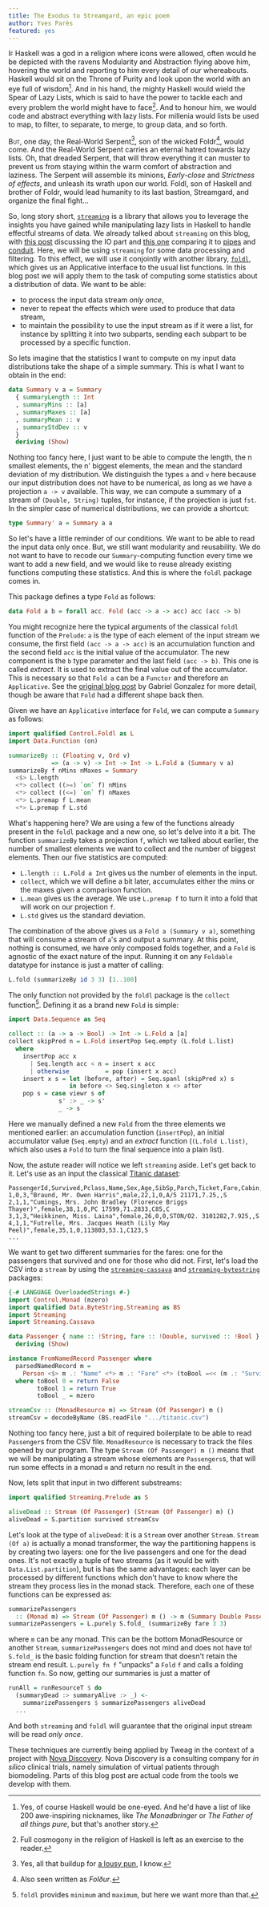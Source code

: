 ```yaml
---
title: The Exodus to Streamgard, an epic poem
author: Yves Parès
featured: yes
---
```


<span class="dropcap">I</span><span style="font-variant: small-caps;">f</span> Haskell was a god in a religion where icons were allowed, often would he be
depicted with the ravens Modularity and Abstraction flying above him, hovering
the world and reporting to him every detail of our whereabouts. Haskell would
sit on the Throne of Purity and look upon the world with an eye full of
wisdom[^1]. And in his hand, the mighty Haskell would wield the Spear of Lazy
Lists, which is said to have the power to tackle each and every problem the
world might have to face[^2].  And to honour him, we would code and abstract
everything with lazy lists. For millenia would lists be used to map, to filter,
to separate, to merge, to group data, and so forth.

<span class="dropcap">B</span><span style="font-variant: small-caps;">ut</span>, one day, the Real-World
Serpent[^3], son of the wicked Foldr[^4], would
come. And the Real-World Serpent carries an eternal hatred towards lazy
lists. Oh, that dreaded Serpent, that will throw everything it can muster to
prevent us from staying within the warm comfort of abstraction and laziness. The
Serpent will assemble its minions, _Early-close_ and _Strictness of effects_,
and unleash its wrath upon our world. Foldl, son of Haskell and brother of
Foldr, would lead humanity to its last bastion, Streamgard, and organize the
final fight...

So, long story short,
[`streaming`](http://hackage.haskell.org/package/streaming) is a library that
allows you to leverage the insights you have gained while manipulating lazy
lists in Haskell to handle effectful streams of data. We already talked about
`streaming` on this blog, with
[this post](http://www.tweag.io/posts/2017-07-27-streaming-programs.html)
discussing the IO part and
[this one](http://www.tweag.io/posts/2017-10-05-streaming2.html) comparing it to
[pipes](http://hackage.haskell.org/package/pipes) and
[conduit](http://hackage.haskell.org/package/conduit). Here, we will be using
`streaming` for some data processing and filtering. To this effect, we will use
it conjointly with another library,
[`foldl`](http://hackage.haskell.org/package/foldl), which gives us an
Applicative interface to the usual list functions. In this blog post we will
apply them to the task of computing some statistics about a distribution of
data. We want to be able:

- to process the input data stream _only once_,
- never to repeat the effects which were used to produce that data stream,
- to maintain the possibility to use the input stream as if it were a list, for
  instance by splitting it into two subparts, sending each subpart to be
  processed by a specific function.

So lets imagine that the statistics I want to compute on my input data
distributions take the shape of a simple summary. This is what I want to obtain
in the end:

```haskell
data Summary v a = Summary
  { summaryLength :: Int
  , summaryMins :: [a]
  , summaryMaxes :: [a]
  , summaryMean :: v
  , summaryStdDev :: v
  }
  deriving (Show)
```

Nothing too fancy here, I just want to be able to compute the length, the n
smallest elements, the n' biggest elements, the mean and the standard deviation
of my distribution. We distinguish the types `a` and `v` here because our input
distribution does not have to be numerical, as long as we have a projection `a
-> v` available. This way, we can compute a summary of a stream of `(Double,
String)` tuples, for instance, if the projection is just `fst`. In the simpler
case of numerical distributions, we can provide a shortcut:

```haskell
type Summary' a = Summary a a
```

So let's have a little reminder of our conditions. We want to be able to read
the input data only once. But, we still want modularity and reusability. We do
not want to have to recode our `Summary`-computing function every time we want
to add a new field, and we would like to reuse already existing functions
computing these statistics. And this is where the `foldl` package comes in.

This package defines a type `Fold` as follows:

```haskell
data Fold a b = forall acc. Fold (acc -> a -> acc) acc (acc -> b)
```

You might recognize here the typical arguments of the classical `foldl` function
of the `Prelude`: `a` is the type of each element of the input stream we
consume, the first field `(acc -> a -> acc)` is an accumulation function and the
second field `acc` is the initial value of the accumulator.  The new component
is the `b` type parameter and the last field `(acc -> b)`. This one is called
_extract_. It is used to extract the final value out of the accumulator. This is
necessary so that `Fold a` can be a `Functor` and therefore an
`Applicative`. See the
[original blog post](http://www.haskellforall.com/2013/08/composable-streaming-folds.html)
by Gabriel Gonzalez for more detail, though be aware that `Fold` had a different
shape back then.

Given we have an `Applicative` interface for `Fold`, we can compute a `Summary`
as follows:

```haskell
import qualified Control.Foldl as L
import Data.Function (on)

summarizeBy :: (Floating v, Ord v)
            => (a -> v) -> Int -> Int -> L.Fold a (Summary v a)
summarizeBy f nMins nMaxes = Summary
  <$> L.length
  <*> collect ((>=) `on` f) nMins
  <*> collect ((<=) `on` f) nMaxes
  <*> L.premap f L.mean
  <*> L.premap f L.std
```

What's happening here? We are using a few of the functions already present in
the `foldl` package and a new one, so let's delve into it a bit. The function
`summarizeBy` takes a projection `f`, which we talked about earlier, the number
of smallest elements we want to collect and the number of biggest elements. Then
our five statistics are computed:

- `L.length :: L.Fold a Int` gives us the number of elements in the input.
- `collect`, which we will define a bit later, accumulates either the mins or
  the maxes given a comparison function.
- `L.mean` gives us the average. We use `L.premap f` to turn it into a fold that
  will work on our projection `f`.
- `L.std` gives us the standard deviation.

The combination of the above gives us a `Fold a (Summary v a)`, something that
will consume a stream of `a`'s and output a summary. At this point, nothing is
consumed, we have only composed folds together, and a `Fold` is agnostic of the
exact nature of the input. Running it on any `Foldable` datatype for instance is
just a matter of calling:

```haskell
L.fold (summarizeBy id 3 3) [1..100]
```

The only function not provided by the `foldl` package is the `collect`
function[^5]. Defining it as a brand new `Fold` is simple:

```haskell
import Data.Sequence as Seq

collect :: (a -> a -> Bool) -> Int -> L.Fold a [a]
collect skipPred n = L.Fold insertPop Seq.empty (L.fold L.list)
  where
    insertPop acc x
      | Seq.length acc < n = insert x acc
      | otherwise          = pop (insert x acc)
    insert x s = let (before, after) = Seq.spanl (skipPred x) s
                 in before <> Seq.singleton x <> after
    pop s = case viewr s of
              s' :> _ -> s'
              _ -> s
```

Here we manually defined a new `Fold` from the three elements we mentioned
earlier: an accumulation function (`insertPop`), an initial accumulator value
(`Seq.empty`) and an _extract_ function (`(L.fold L.list)`, which also uses a
`Fold` to turn the final sequence into a plain list).

Now, the astute reader will notice we left `streaming` aside. Let's get back to
it. Let's use as an input the classical
[Titanic dataset](https://github.com/caesar0301/awesome-public-datasets/blob/master/Datasets/titanic.csv.zip):

```csv
PassengerId,Survived,Pclass,Name,Sex,Age,SibSp,Parch,Ticket,Fare,Cabin,Embarked
1,0,3,"Braund, Mr. Owen Harris",male,22,1,0,A/5 21171,7.25,,S
2,1,1,"Cumings, Mrs. John Bradley (Florence Briggs Thayer)",female,38,1,0,PC 17599,71.2833,C85,C
3,1,3,"Heikkinen, Miss. Laina",female,26,0,0,STON/O2. 3101282,7.925,,S
4,1,1,"Futrelle, Mrs. Jacques Heath (Lily May Peel)",female,35,1,0,113803,53.1,C123,S
...
```

We want to get two different summaries for the fares: one for the passengers
that survived and one for those who did not. First, let's load the CSV into a
`stream` by using the
[`streaming-cassava`](http://hackage.haskell.org/package/streaming-cassava) and
[`streaming-bytestring`](https://hackage.haskell.org/package/streaming-bytestring)
packages:

```haskell
{-# LANGUAGE OverloadedStrings #-}
import Control.Monad (mzero)
import qualified Data.ByteString.Streaming as BS
import Streaming
import Streaming.Cassava

data Passenger { name :: !String, fare :: !Double, survived :: !Bool }
  deriving (Show)

instance FromNamedRecord Passenger where
  parsedNamedRecord m =
    Person <$> m .: "Name" <*> m .: "Fare" <*> (toBool =<< (m .: "Survived"))
  where toBool 0 = return False
        toBool 1 = return True
        toBool _ = mzero

streamCsv :: (MonadResource m) => Stream (Of Passenger) m ()
streamCsv = decodeByName (BS.readFile ".../titanic.csv")
```

Nothing too fancy here, just a bit of required boilerplate to be able to read
`Passenger`s from the CSV file. `MonadResource` is necessary to track the files
opened by our program. The type `Stream (Of Passenger) m ()` means that we will
be manipulating a stream whose elements are `Passengers`s, that will run some
effects in a monad `m` and return no result in the end.

Now, lets split that input in two different substreams:

```haskell
import qualified Streaming.Prelude as S

aliveDead :: Stream (Of Passenger) (Stream (Of Passenger) m) ()
aliveDead = S.partition survived streamCsv
```

Let's look at the type of `aliveDead`: it is a `Stream` over another
`Stream`. `Stream (Of a)` is actually a monad transformer, the way the
partitioning happens is by creating two layers: one for the live passengers and
one for the dead ones. It's not exactly a tuple of two streams (as it would be
with `Data.List.partition`), but is has the same advantages: each layer can be
processed by different functions which don't have to know where the stream they
process lies in the monad stack. Therefore, each one of these functions can be
expressed as:

```haskell
summarizePassengers
  :: (Monad m) => Stream (Of Passenger) m () -> m (Summary Double Passenger)
summarizePassengers = L.purely S.fold_ (summarizeBy fare 3 3)
```

where `m` can be any monad. This can be the bottom MonadResource or another
`Stream`, `summarizePassengers` does not mind and does not have to!  `S.fold_`
is the basic folding function for stream that doesn't retain the stream end
result. `L.purely fn f` "unpacks" a `Fold` `f` and calls a folding function
`fn`. So now, getting our summaries is just a matter of

```haskell
runAll = runResourceT $ do
  (summaryDead :> summaryAlive :> _) <-
    summarizePassengers $ summarizePassengers aliveDead
  ...
```

And both `streaming` and `foldl` will guarantee that the original input stream will
be read _only once_.

These techniques are currently being applied by Tweag in the context of a
project with [Nova Discovery](http://www.novadiscovery.com). Nova Discovery is a
consulting company for _in silico_ clinical trials, namely simulation of virtual
patients through biomodeling. Parts of this blog post are actual code from the
tools we develop with them.


[^1]: Yes, of course Haskell would be one-eyed. And he'd have a list of like 200
    awe-inspiring nicknames, like _The Monadbringer_ or _The Father of all
    things pure_, but that's another story.
    
[^2]: Full cosmogony in the religion of Haskell is left as an exercise to the
    reader.
    
[^3]: Yes, all that buildup for
    [a lousy pun](https://en.wikipedia.org/wiki/J%C3%B6rmungandr), I know.
    
[^4]: Also seen written as _Folður_.

[^5]: `foldl` provides `minimum` and `maximum`, but here we want more than that.
